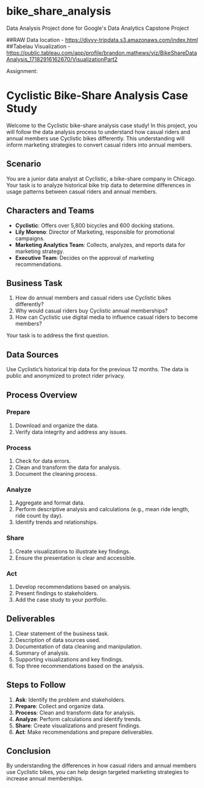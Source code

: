 # bike_share_analysis
Data Analysis Project done for Google's Data Analytics Capstone Project

##RAW Data location - https://divvy-tripdata.s3.amazonaws.com/index.html
##Tabelau Visualization - https://public.tableau.com/app/profile/brandon.mathews/viz/BikeShareDataAnalysis_17182916162670/VisualizationPart2 

Assignment:
# Cyclistic Bike-Share Analysis Case Study

Welcome to the Cyclistic bike-share analysis case study! In this project, you will follow the data analysis process to understand how casual riders and annual members use Cyclistic bikes differently. This understanding will inform marketing strategies to convert casual riders into annual members.

## Scenario
You are a junior data analyst at Cyclistic, a bike-share company in Chicago. Your task is to analyze historical bike trip data to determine differences in usage patterns between casual riders and annual members.

## Characters and Teams
- **Cyclistic**: Offers over 5,800 bicycles and 600 docking stations.
- **Lily Moreno**: Director of Marketing, responsible for promotional campaigns.
- **Marketing Analytics Team**: Collects, analyzes, and reports data for marketing strategy.
- **Executive Team**: Decides on the approval of marketing recommendations.

## Business Task
1. How do annual members and casual riders use Cyclistic bikes differently?
2. Why would casual riders buy Cyclistic annual memberships?
3. How can Cyclistic use digital media to influence casual riders to become members?

Your task is to address the first question.

## Data Sources
Use Cyclistic’s historical trip data for the previous 12 months. The data is public and anonymized to protect rider privacy.

## Process Overview
### Prepare
1. Download and organize the data.
2. Verify data integrity and address any issues.

### Process
1. Check for data errors.
2. Clean and transform the data for analysis.
3. Document the cleaning process.

### Analyze
1. Aggregate and format data.
2. Perform descriptive analysis and calculations (e.g., mean ride length, ride count by day).
3. Identify trends and relationships.

### Share
1. Create visualizations to illustrate key findings.
2. Ensure the presentation is clear and accessible.

### Act
1. Develop recommendations based on analysis.
2. Present findings to stakeholders.
3. Add the case study to your portfolio.

## Deliverables
1. Clear statement of the business task.
2. Description of data sources used.
3. Documentation of data cleaning and manipulation.
4. Summary of analysis.
5. Supporting visualizations and key findings.
6. Top three recommendations based on the analysis.

## Steps to Follow
1. **Ask**: Identify the problem and stakeholders.
2. **Prepare**: Collect and organize data.
3. **Process**: Clean and transform data for analysis.
4. **Analyze**: Perform calculations and identify trends.
5. **Share**: Create visualizations and present findings.
6. **Act**: Make recommendations and prepare deliverables.

## Conclusion
By understanding the differences in how casual riders and annual members use Cyclistic bikes, you can help design targeted marketing strategies to increase annual memberships.

